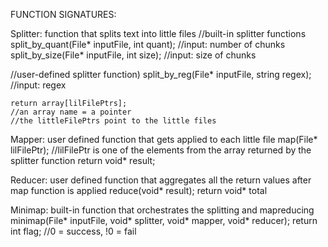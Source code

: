 FUNCTION SIGNATURES:

Splitter: function that splits text into little files
//built-in splitter functions 
	split_by_quant(File* inputFile, int quant); //input: number of chunks
	split_by_size(File* inputFile, int size); //input: size of chunks

//user-defined splitter function) 
	split_by_reg(File* inputFile, string regex); //input: regex

	return array[lilFilePtrs]; 
	//an array name = a pointer
	//the littleFilePtrs point to the little files

Mapper: user defined function that gets applied to each little file
	map(File* lilFilePtr); //lilFilePtr is one of the elements from the array returned by the splitter function
	return void* result; 

Reducer: user defined function that aggregates all the return values after map function is applied
	reduce(void* result);
	return void* total

Minimap: built-in function that orchestrates the splitting and mapreducing
	minimap(File* inputFile, void* splitter, void* mapper, void* reducer);
	return int flag; //0 = success, !0 = fail



	

